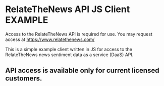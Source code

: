 # RelateTheNews API JS Client EXAMPLE

Access to the RelateTheNews API is required for use.
You may request access at https://www.relatethenews.com/

This is a simple example client written in JS for access to the RelateTheNews
news sentiment data as a service (DaaS) API. 

## API access is available only for current licensed customers.
